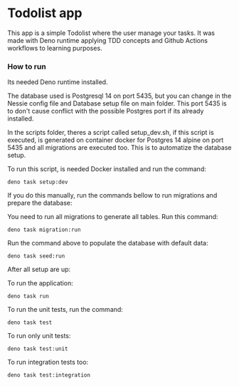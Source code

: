 # Todolist app

This app is a simple Todolist where the user manage your tasks. It was made with
Deno runtime applying TDD concepts and Github Actions workflows to learning
purposes.

### How to run

Its needed Deno runtime installed.

The database used is Postgresql 14 on port 5435, but you can change in the
Nessie config file and Database setup file on main folder. This port 5435 is to
don't cause conflict with the possible Postgres port if its already installed.

In the scripts folder, theres a script called setup_dev.sh, if this script is
executed, is generated on container docker for Postgres 14 alpine on port 5435
and all migrations are executed too. This is to automatize the database setup.

To run this script, is needed Docker installed and run the command:

```shell
deno task setup:dev
```

If you do this manually, run the commands bellow to run migrations and prepare
the database:

You need to run all migrations to generate all tables. Run this command:

```shell
deno task migration:run
```

Run the command above to populate the database with default data:

```shell
deno task seed:run
```

After all setup are up:

To run the application:

```shell
deno task run
```

To run the unit tests, run the command:

```shell
deno task test
```

To run only unit tests:

```shell
deno task test:unit
```

To run integration tests too:

```shell
deno task test:integration
```
